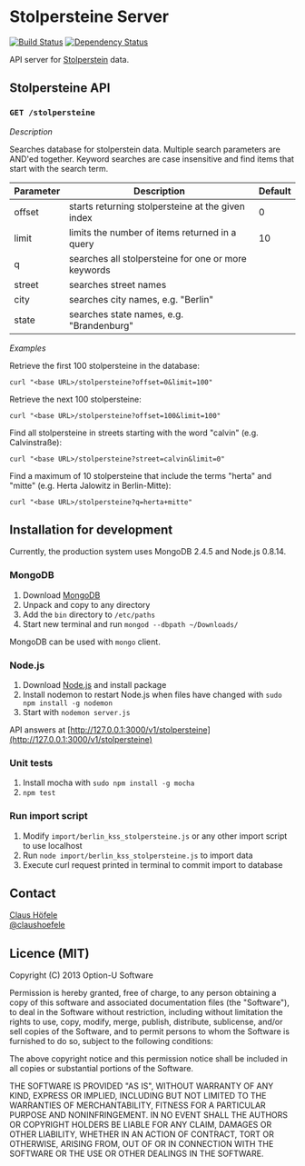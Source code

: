 # Stolpersteine Server

[![Build Status](https://travis-ci.org/optionu/stolpersteine-server.png?branch=master)](https://travis-ci.org/optionu/stolpersteine-server) [![Dependency Status](https://www.versioneye.com/user/projects/526633b8632bac385d000003/badge.png)](https://www.versioneye.com/user/projects/526633b8632bac385d000003)

API server for [Stolperstein](http://en.wikipedia.org/wiki/Stolperstein) data.

## Stolpersteine API

### `GET /stolpersteine`

*Description*

Searches database for stolperstein data. Multiple search parameters are AND'ed together. Keyword searches are case insensitive and find items that start with the search term.

| Parameter     | Description                                           | Default |
| ------------- | ----------------------------------------------------- | ------- |
| offset        | starts returning stolpersteine at the given index     | 0       |
| limit         | limits the number of items returned in a query        | 10      |
| q             | searches all stolpersteine for one or more keywords   |         |
| street        | searches street names                                 |         |
| city          | searches city names, e.g. "Berlin"                    |         |
| state         | searches state names, e.g. "Brandenburg"              |         |

*Examples*

Retrieve the first 100 stolpersteine in the database:

    curl "<base URL>/stolpersteine?offset=0&limit=100"

Retrieve the next 100 stolpersteine:

    curl "<base URL>/stolpersteine?offset=100&limit=100"

Find all stolpersteine in streets starting with the word "calvin" (e.g. Calvinstraße):

    curl "<base URL>/stolpersteine?street=calvin&limit=0"

Find a maximum of 10 stolpersteine that include the terms "herta" and "mitte" (e.g. Herta Jalowitz in Berlin-Mitte):

    curl "<base URL>/stolpersteine?q=herta+mitte"

## Installation for development

Currently, the production system uses MongoDB 2.4.5 and Node.js 0.8.14.

### MongoDB

1. Download [MongoDB](https://www.mongodb.org/downloads)
2. Unpack and copy to any directory
3. Add the `bin` directory to `/etc/paths`
4. Start new terminal and run `mongod --dbpath ~/Downloads/`

MongoDB can be used with `mongo` client.

### Node.js

1. Download [Node.js](http://nodejs.org/download/) and install package
2. Install nodemon to restart Node.js when files have changed with `sudo npm install -g nodemon`
3. Start with `nodemon server.js`

API answers at [http://127.0.0.1:3000/v1/stolpersteine](http://127.0.0.1:3000/v1/stolpersteine)

### Unit tests

1. Install mocha with `sudo npm install -g mocha`
2. `npm test`

### Run import script

1. Modify `import/berlin_kss_stolpersteine.js` or any other import script to use localhost
2. Run `node import/berlin_kss_stolpersteine.js` to import data
3. Execute curl request printed in terminal to commit import to database

## Contact

[Claus Höfele](http://github.com/choefele)  
[@claushoefele](https://twitter.com/claushoefele)

## Licence (MIT)

Copyright (C) 2013 Option-U Software

Permission is hereby granted, free of charge, to any person obtaining a copy of this software and associated documentation files (the "Software"), to deal in the Software without restriction, including without limitation the rights to use, copy, modify, merge, publish, distribute, sublicense, and/or sell copies of the Software, and to permit persons to whom the Software is furnished to do so, subject to the following conditions:

The above copyright notice and this permission notice shall be included in all copies or substantial portions of the Software.

THE SOFTWARE IS PROVIDED "AS IS", WITHOUT WARRANTY OF ANY KIND, EXPRESS OR IMPLIED, INCLUDING BUT NOT LIMITED TO THE WARRANTIES OF MERCHANTABILITY, FITNESS FOR A PARTICULAR PURPOSE AND NONINFRINGEMENT. IN NO EVENT SHALL THE AUTHORS OR COPYRIGHT HOLDERS BE LIABLE FOR ANY CLAIM, DAMAGES OR OTHER LIABILITY, WHETHER IN AN ACTION OF CONTRACT, TORT OR OTHERWISE, ARISING FROM, OUT OF OR IN CONNECTION WITH THE SOFTWARE OR THE USE OR OTHER DEALINGS IN THE SOFTWARE.
